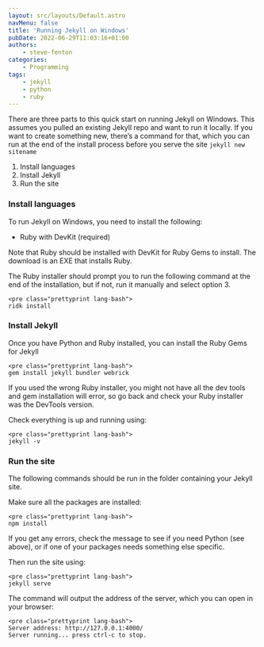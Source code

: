 ```yaml
---
layout: src/layouts/Default.astro
navMenu: false
title: 'Running Jekyll on Windows'
pubDate: 2022-06-29T11:03:16+01:00
authors:
    - steve-fenton
categories:
    - Programming
tags:
    - jekyll
    - python
    - ruby
---
```


There are three parts to this quick start on running Jekyll on Windows. This assumes you pulled an existing Jekyll repo and want to run it locally. If you want to create something new, there’s a command for that, which you can run at the end of the install process before you serve the site `jekyll new sitename`

1. Install languages
2. Install Jekyll
3. Run the site

### Install languages

To run Jekyll on Windows, you need to install the following:

- Ruby with DevKit (required)

Note that Ruby should be installed with DevKit for Ruby Gems to install. The download is an EXE that installs Ruby.

The Ruby installer should prompt you to run the following command at the end of the installation, but if not, run it manually and select option 3.

```
<pre class="prettyprint lang-bash">
ridk install
```
### Install Jekyll

Once you have Python and Ruby installed, you can install the Ruby Gems for Jekyll

```
<pre class="prettyprint lang-bash">
gem install jekyll bundler webrick
```
If you used the wrong Ruby installer, you might not have all the dev tools and gem installation will error, so go back and check your Ruby installer was the DevTools version.

Check everything is up and running using:

```
<pre class="prettyprint lang-bash">
jekyll -v
```
### Run the site

The following commands should be run in the folder containing your Jekyll site.

Make sure all the packages are installed:

```
<pre class="prettyprint lang-bash">
npm install
```
If you get any errors, check the message to see if you need Python (see above), or if one of your packages needs something else specific.

Then run the site using:

```
<pre class="prettyprint lang-bash">
jekyll serve
```
The command will output the address of the server, which you can open in your browser:

```
<pre class="prettyprint lang-bash">
Server address: http://127.0.0.1:4000/
Server running... press ctrl-c to stop.
```